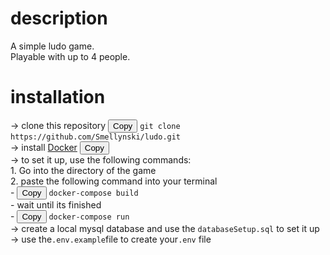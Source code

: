 # description

A simple ludo game. </br>
Playable with up to 4 people.

# installation

<!-- Installation instructions with copy button -->
-> clone this repository <button onclick="copyToClipboard('git clone https://github.com/Smellynski/ludo.git')">Copy</button> ```git clone https://github.com/Smellynski/ludo.git``` </br>
-> install [Docker](https://www.docker.com/) <button onclick="copyToClipboard('https://www.docker.com/')">Copy</button> </br>
-> to set it up, use the following commands: </br>
    1.  Go into the directory of the game </br>
    2.  paste the following command into your terminal </br>
        - <button onclick="copyToClipboard('docker-compose build')">Copy</button> ```docker-compose build``` </br>
            - wait until its finished </br>
        - <button onclick="copyToClipboard('docker-compose run')">Copy</button> ```docker-compose run``` </br>
-> create a local mysql database and use the `databaseSetup.sql` to set it up</br>
-> use the`.env.example`file to create your`.env` file
    
